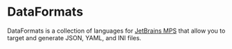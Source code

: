 # DataFormats

DataFormats is a collection of languages for [JetBrains MPS](https://www.jetbrains.com/mps/) that allow you to target and generate JSON, YAML, and INI files.
